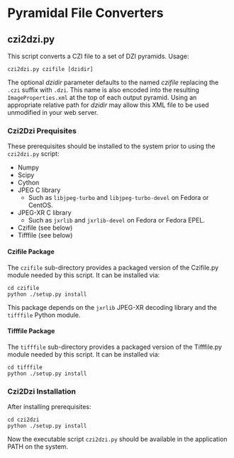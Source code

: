 
# Pyramidal File Converters


## czi2dzi.py

This script converts a CZI file to a set of DZI pyramids. Usage:

    czi2dzi.py czifile [dzidir]

The optional _dzidir_ parameter defaults to the named _czifile_
replacing the `.czi` suffix with `.dzi`. This name is also encoded
into the resulting `ImageProperties.xml` at the top of each output
pyramid. Using an appropriate relative path for _dzidir_ may allow
this XML file to be used unmodified in your web server.

### Czi2Dzi Prequisites

These prerequisites should be installed to the system prior to using
the `czi2dzi.py` script:

- Numpy
- Scipy
- Cython
- JPEG C library
  - Such as `libjpeg-turbo` and `libjpeg-turbo-devel` on Fedora or CentOS.
- JPEG-XR C library
  - Such as `jxrlib` and `jxrlib-devel` on Fedora or Fedora EPEL.
- Czifile (see below)
- Tifffile (see below)

#### Czifile Package

The `czifile` sub-directory provides a packaged version of the
Czifile.py module needed by this script.  It can be installed via:

    cd czifile
    python ./setup.py install

This package depends on the `jxrlib` JPEG-XR decoding library and the
`tifffile` Python module.

#### Tifffile Package

The `tifffile` sub-directory provides a packaged version of the
Tifffile.py module needed by this script.  It can be installed via:

    cd tifffile
    python ./setup.py install

### Czi2Dzi Installation

After installing prerequisites:

    cd czi2dzi
    python ./setup.py install

Now the executable script `czi2dzi.py` should be available in the
application PATH on the system.

